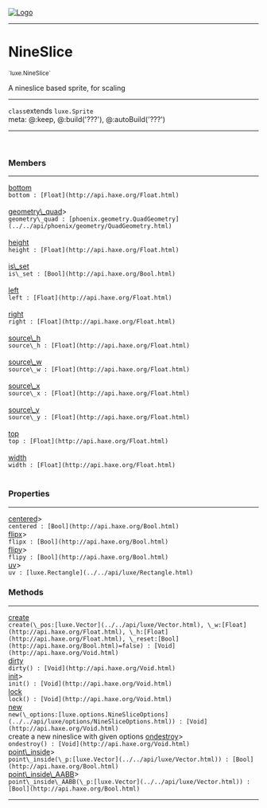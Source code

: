 
[![Logo](../../images/logo.png)](../../api/index.html)

---


<h1>NineSlice</h1>
<small>`luxe.NineSlice`</small>

A nineslice based sprite, for scaling

<hr/>

`class`extends <code><span>luxe.Sprite</span></code><br/><span class="meta">
meta: @:keep, @:build(&#x27;???&#x27;), @:autoBuild(&#x27;???&#x27;)</span>

<hr/>


&nbsp;
&nbsp;




<h3>Members</h3> <hr/><span class="member apipage">
                <a name="bottom"><a class="lift" href="#bottom">bottom</a></a><div class="clear"></div>
                <code class="signature apipage">bottom : [Float](http://api.haxe.org/Float.html)</code><br/></span>
            <span class="small_desc_flat"></span><br/><span class="member apipage">
                <a name="geometry_quad"><a class="lift" href="#geometry_quad">geometry\_quad</a></a><a title="inherited from luxe.Sprite" class="tooltip inherited">&gt;</a><div class="clear"></div>
                <code class="signature apipage">geometry\_quad : [phoenix.geometry.QuadGeometry](../../api/phoenix/geometry/QuadGeometry.html)</code><br/></span>
            <span class="small_desc_flat"></span><br/><span class="member apipage">
                <a name="height"><a class="lift" href="#height">height</a></a><div class="clear"></div>
                <code class="signature apipage">height : [Float](http://api.haxe.org/Float.html)</code><br/></span>
            <span class="small_desc_flat"></span><br/><span class="member apipage">
                <a name="is_set"><a class="lift" href="#is_set">is\_set</a></a><div class="clear"></div>
                <code class="signature apipage">is\_set : [Bool](http://api.haxe.org/Bool.html)</code><br/></span>
            <span class="small_desc_flat"></span><br/><span class="member apipage">
                <a name="left"><a class="lift" href="#left">left</a></a><div class="clear"></div>
                <code class="signature apipage">left : [Float](http://api.haxe.org/Float.html)</code><br/></span>
            <span class="small_desc_flat"></span><br/><span class="member apipage">
                <a name="right"><a class="lift" href="#right">right</a></a><div class="clear"></div>
                <code class="signature apipage">right : [Float](http://api.haxe.org/Float.html)</code><br/></span>
            <span class="small_desc_flat"></span><br/><span class="member apipage">
                <a name="source_h"><a class="lift" href="#source_h">source\_h</a></a><div class="clear"></div>
                <code class="signature apipage">source\_h : [Float](http://api.haxe.org/Float.html)</code><br/></span>
            <span class="small_desc_flat"></span><br/><span class="member apipage">
                <a name="source_w"><a class="lift" href="#source_w">source\_w</a></a><div class="clear"></div>
                <code class="signature apipage">source\_w : [Float](http://api.haxe.org/Float.html)</code><br/></span>
            <span class="small_desc_flat"></span><br/><span class="member apipage">
                <a name="source_x"><a class="lift" href="#source_x">source\_x</a></a><div class="clear"></div>
                <code class="signature apipage">source\_x : [Float](http://api.haxe.org/Float.html)</code><br/></span>
            <span class="small_desc_flat"></span><br/><span class="member apipage">
                <a name="source_y"><a class="lift" href="#source_y">source\_y</a></a><div class="clear"></div>
                <code class="signature apipage">source\_y : [Float](http://api.haxe.org/Float.html)</code><br/></span>
            <span class="small_desc_flat"></span><br/><span class="member apipage">
                <a name="top"><a class="lift" href="#top">top</a></a><div class="clear"></div>
                <code class="signature apipage">top : [Float](http://api.haxe.org/Float.html)</code><br/></span>
            <span class="small_desc_flat"></span><br/><span class="member apipage">
                <a name="width"><a class="lift" href="#width">width</a></a><div class="clear"></div>
                <code class="signature apipage">width : [Float](http://api.haxe.org/Float.html)</code><br/></span>
            <span class="small_desc_flat"></span><br/>

<h3>Properties</h3> <hr/><span class="member apipage">
                <a name="centered"><a class="lift" href="#centered">centered</a></a><a title="inherited from luxe.Sprite" class="tooltip inherited">&gt;</a><div class="clear"></div>
                <code class="signature apipage">centered : [Bool](http://api.haxe.org/Bool.html)</code><br/></span>
            <span class="small_desc_flat"></span><span class="member apipage">
                <a name="flipx"><a class="lift" href="#flipx">flipx</a></a><a title="inherited from luxe.Sprite" class="tooltip inherited">&gt;</a><div class="clear"></div>
                <code class="signature apipage">flipx : [Bool](http://api.haxe.org/Bool.html)</code><br/></span>
            <span class="small_desc_flat"></span><span class="member apipage">
                <a name="flipy"><a class="lift" href="#flipy">flipy</a></a><a title="inherited from luxe.Sprite" class="tooltip inherited">&gt;</a><div class="clear"></div>
                <code class="signature apipage">flipy : [Bool](http://api.haxe.org/Bool.html)</code><br/></span>
            <span class="small_desc_flat"></span><span class="member apipage">
                <a name="uv"><a class="lift" href="#uv">uv</a></a><a title="inherited from luxe.Sprite" class="tooltip inherited">&gt;</a><div class="clear"></div>
                <code class="signature apipage">uv : [luxe.Rectangle](../../api/luxe/Rectangle.html)</code><br/></span>
            <span class="small_desc_flat"></span>

<h3>Methods</h3> <hr/><span class="method apipage">
            <a name="create"><a class="lift" href="#create">create</a></a><div class="clear"></div>
            <code class="signature apipage">create(\_pos:[luxe.Vector](../../api/luxe/Vector.html)<span></span>, \_w:[Float](http://api.haxe.org/Float.html)<span></span>, \_h:[Float](http://api.haxe.org/Float.html)<span></span>, \_reset:[Bool](http://api.haxe.org/Bool.html)<span>=false</span>) : [Void](http://api.haxe.org/Void.html)</code><br/><span class="small_desc_flat"></span>


</span>
<span class="method apipage">
            <a name="dirty"><a class="lift" href="#dirty">dirty</a></a><div class="clear"></div>
            <code class="signature apipage">dirty() : [Void](http://api.haxe.org/Void.html)</code><br/><span class="small_desc_flat"></span>


</span>
<span class="method apipage">
            <a name="init"><a class="lift" href="#init">init</a></a><a title="inherited from luxe.Sprite" class="tooltip inherited">&gt;</a><div class="clear"></div>
            <code class="signature apipage">init() : [Void](http://api.haxe.org/Void.html)</code><br/><span class="small_desc_flat"></span>


</span>
<span class="method apipage">
            <a name="lock"><a class="lift" href="#lock">lock</a></a><div class="clear"></div>
            <code class="signature apipage">lock() : [Void](http://api.haxe.org/Void.html)</code><br/><span class="small_desc_flat"></span>


</span>
<span class="method apipage">
            <a name="new"><a class="lift" href="#new">new</a></a><div class="clear"></div>
            <code class="signature apipage">new(\_options:[luxe.options.NineSliceOptions](../../api/luxe/options/NineSliceOptions.html)<span></span>) : [Void](http://api.haxe.org/Void.html)</code><br/><span class="small_desc_flat">create a new nineslice with given options</span>


</span>
<span class="method apipage">
            <a name="ondestroy"><a class="lift" href="#ondestroy">ondestroy</a></a><a title="inherited from luxe.Sprite" class="tooltip inherited">&gt;</a><div class="clear"></div>
            <code class="signature apipage">ondestroy() : [Void](http://api.haxe.org/Void.html)</code><br/><span class="small_desc_flat"></span>


</span>
<span class="method apipage">
            <a name="point_inside"><a class="lift" href="#point_inside">point\_inside</a></a><a title="inherited from luxe.Sprite" class="tooltip inherited">&gt;</a><div class="clear"></div>
            <code class="signature apipage">point\_inside(\_p:[luxe.Vector](../../api/luxe/Vector.html)<span></span>) : [Bool](http://api.haxe.org/Bool.html)</code><br/><span class="small_desc_flat"></span>


</span>
<span class="method apipage">
            <a name="point_inside_AABB"><a class="lift" href="#point_inside_AABB">point\_inside\_AABB</a></a><a title="inherited from luxe.Sprite" class="tooltip inherited">&gt;</a><div class="clear"></div>
            <code class="signature apipage">point\_inside\_AABB(\_p:[luxe.Vector](../../api/luxe/Vector.html)<span></span>) : [Bool](http://api.haxe.org/Bool.html)</code><br/><span class="small_desc_flat"></span>


</span>



<hr/>

&nbsp;
&nbsp;
&nbsp;
&nbsp;